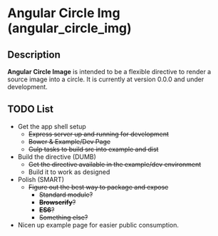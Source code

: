 # Angular Circle Img (angular_circle_img)

## Description
**Angular Circle Image** is intended to be a flexible directive to render a source image into a circle.  It is currently at version 0.0.0 and under development.

## TODO List
- Get the app shell setup
    + ~~Express server up and running for development~~
    + ~~Bower & Example/Dev Page~~
    + ~~Gulp tasks to build src into example and dist~~
- Build the directive (DUMB)
    + ~~Get the directive available in the example/dev environment~~
    + Build it to work as designed
- Polish (SMART)
    + ~~Figure out the best way to package and expose~~
        * ~~Standard module?~~
        * ~~**Browserify**?~~
        * ~~**ES6**?~~
        * ~~Something else?~~
- Nicen up example page for easier public consumption.